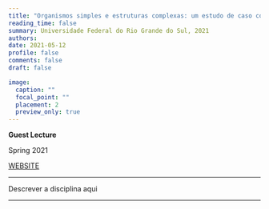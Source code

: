 ```yaml
---
title: "Organismos simples e estruturas complexas: um estudo de caso com Holothuroidea (Echinodermata) através do uso de microscopia eletrônica de varredura (MEV) e microtomografia"
reading_time: false
summary: Universidade Federal do Rio Grande do Sul, 2021
authors:
date: 2021-05-12
profile: false
comments: false
draft: false

image:
  caption: ""
  focal_point: ""
  placement: 2
  preview_only: true
---
```


**Guest Lecture**

Spring 2021

[WEBSITE](https://www.ufrgs.br/biociencias/)

---

Descrever a disciplina aqui

---
